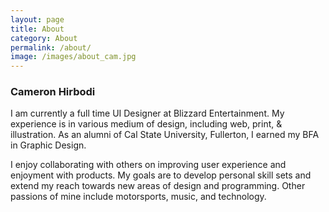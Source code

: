```yaml
---
layout: page
title: About
category: About
permalink: /about/
image: /images/about_cam.jpg
---
```


<main>
    <article>
        <h3>Cameron Hirbodi</h3>
        <p>
        I am currently a full time UI Designer at Blizzard Entertainment. My experience is in various medium of design, including web, print, & illustration. As an alumni of Cal State University, Fullerton, I earned my BFA in Graphic Design.
        </p>
        <p>
        I enjoy collaborating with others on improving user experience and enjoyment with products. My goals are to develop personal skill sets and extend my reach towards new areas of design and programming. Other passions of mine include motorsports, music, and technology.
        </p>
    </article>
</main>
